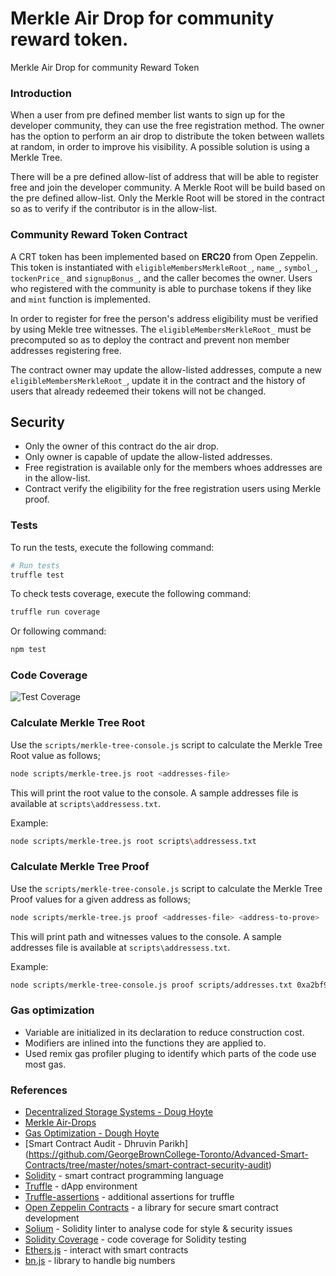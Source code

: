 # Merkle Air Drop for community reward token.

Merkle Air Drop for community Reward Token

### Introduction

When a user from pre defined member list wants to sign up for the developer community, they can use the free registration method. The owner has the option to perform an air drop to distribute the token between wallets at random, in order to improve his visibility. A possible solution is using a Merkle Tree.

There will be a pre defined allow-list of address that will be able to register free and join the developer community.
A Merkle Root will be build based on the pre defined allow-list.
Only the Merkle Root will be stored in the contract so as to verify if the contributor is in the allow-list.


### Community Reward Token Contract

A CRT token has been implemented based on **ERC20** from Open Zeppelin. This token is instantiated with `eligibleMembersMerkleRoot_`, `name_`, `symbol_`, `tockenPrice_` and `signupBonus_`, and the caller becomes the owner. Users who registered with the community is able to purchase tokens if they like and  `mint` function is implemented.

In order to register for free the person's address eligibility must be verified by using Mekle tree witnesses.
The `eligibleMembersMerkleRoot_` must be precomputed so as to deploy the contract and prevent non member addresses registering free.

The contract owner may update the allow-listed addresses, compute a new `eligibleMembersMerkleRoot_`, update it in the contract and the history of users that already redeemed their tokens will not be changed.


## Security

* Only the owner of this contract do the air drop.
* Only owner is capable of update the allow-listed addresses.
* Free registration is available only for the members whoes addresses are in the allow-list.
* Contract verify the eligibility for the free registration users using Merkle proof.

### Tests

To run the tests, execute the following command:

```sh
# Run tests
truffle test
```

To check tests coverage, execute the following command:

```sh
truffle run coverage
```

Or following command:

```sh
npm test
```

### Code Coverage

![Test Coverage](./images/test-coverage.png)


### Calculate Merkle Tree Root
Use the `scripts/merkle-tree-console.js` script to calculate the Merkle Tree Root value as follows;

```sh
node scripts/merkle-tree.js root <addresses-file>
```

This will print the root value to the console. A sample addresses file is available at `scripts\addressess.txt`.

Example:

```sh
node scripts/merkle-tree.js root scripts\addressess.txt
```

### Calculate Merkle Tree Proof
Use the `scripts/merkle-tree-console.js` script to calculate the Merkle Tree Proof values for a given address as follows;

```sh
node scripts/merkle-tree.js proof <addresses-file> <address-to-prove>
```

This will print path and witnesses values to the console. A sample addresses file is available at `scripts\addressess.txt`.

Example:

```sh
node scripts/merkle-tree-console.js proof scripts/addresses.txt 0xa2bf9f535bd73a6a1e19ab1338acbd7672f6636f
```


### Gas optimization

* Variable are initialized in its declaration to reduce construction cost.
* Modifiers are inlined into the functions they are applied to.
* Used remix gas profiler pluging to identify which parts of the code use most gas.

### References
- [Decentralized Storage Systems - Doug Hoyte](https://hoytech.github.io/blockchain-storage/lesson2)
- [Merkle Air-Drops](https://blog.ricmoo.com/merkle-air-drops-e6406945584d)
- [Gas Optimization - Dough Hoyte](https://hoytech.github.io/blockchain-vm/lesson2)
- [Smart Contract Audit - Dhruvin Parikh] (https://github.com/GeorgeBrownCollege-Toronto/Advanced-Smart-Contracts/tree/master/notes/smart-contract-security-audit)
- [Solidity](https://solidity.readthedocs.io/) - smart contract programming language
- [Truffle](https://www.trufflesuite.com/) - dApp environment
- [Truffle-assertions](https://www.npmjs.com/package/truffle-assertions) - additional assertions for truffle
- [Open Zeppelin Contracts](https://www.npmjs.com/package/@openzeppelin/contracts) - a library for secure smart contract development
- [Solium](https://www.npmjs.com/package/solium) - Solidity linter to analyse code for style & security issues
- [Solidity Coverage](https://www.npmjs.com/package/solidity-coverage) - code coverage for Solidity testing
- [Ethers.js](https://docs.ethers.io/) - interact with smart contracts
- [bn.js](https://www.npmjs.com/package/bn.js) - library to handle big numbers

